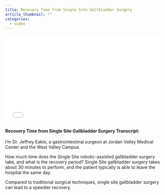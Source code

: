 ```yaml
---
title: Recovery Time from Single Site Gallbladder Surgery
article_thumbnail: ""
categories:
  - video
---
```

<iframe style="width: 500px; height: 281px;" src="///www.youtube.com/embed/mdnus2xf07A" frameborder="0" allowfullscreen=""></iframe><h4>Recovery Time from Single Site Gallbladder Surgery Transcript:</h4>
<p>I’m Dr. Jeffrey Eakin, a gastrointestinal surgeon at Jordan Valley Medical Center and the West Valley Campus.</p>
<p>How much time does the Single Site robotic-assisted gallbladder surgery take, and what is the recovery period? Single Site gallbladder surgery takes about 30 minutes to perform, and the patient typically is able to leave the hospital the same day.</p>
<p>Compared to traditional surgical techniques, single site gallbladder surgery can lead to a speedier recovery.</p>